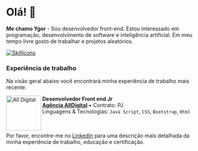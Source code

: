 # Olá! 👋
**Me chamo Ygor** - Sou desenvolvedor front-end. Estou interessado em programação, desenvolvimento de software e inteligência artificial. Em meu tempo livre gosto de trabalhar e projetos aleatórios.

[![SkillIcons](https://skillicons.dev/icons?i=js,html,css,bootstrap,java,spring,flutter,dart,docker,nodejs,figma)](https://skillicons.dev)<br/>

### Experiência de trabalho
Na visão geral abaixo você encontrará minha experiência de trabalho mais recente:

[<img align="left" height="94px" width="94px" alt="All Digital" src="https://www.agenciaalldigital.com/imgs/favicon.webp"/>](https://www.agenciaalldigital.com)

**Desenvolvedor Front end Jr** \
[**Agência AllDigital**](https://www.agenciaalldigital.com) • Contrato: PJ \
Linguagens & Tecnologias: `Java Script`, `CSS`, `Bootstrap`, `Html` \
<br/>
<br/>

Por favor, encontre-me no [LinkedIn](https://br.linkedin.com/in/ygor-calimanis-b1a506204) para uma descrição mais detalhada da minha experiência de trabalho, educação e certificação.
